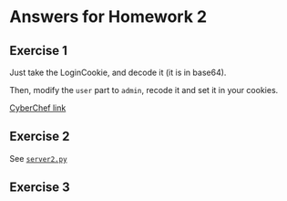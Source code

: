 # Answers for Homework 2

## Exercise 1

Just take the LoginCookie, and decode it (it is in base64).

Then, modify the `user` part to `admin`, recode it and set it in your cookies.

[CyberChef link](https://gchq.github.io/CyberChef/#recipe=To_Base64('A-Za-z0-9%2B/%3D')&input=YWRtaW4sMTU3MDYyMzE3MCxjb200MDIsaHcyLGV4MSxhZG1pbg)

## Exercise 2

See [`server2.py`](./server2.py)

## Exercise 3
